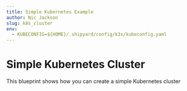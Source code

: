```yaml
---
title: Simple Kubernetes Example
author: Nic Jackson
slug: k8s_cluster
env:
  - KUBECONFIG=${HOME}/.shipyard/config/k3s/kubeconfig.yaml
---
```


# Simple Kubernetes Cluster

This blueprint shows how you can create a simple Kubernetes cluster